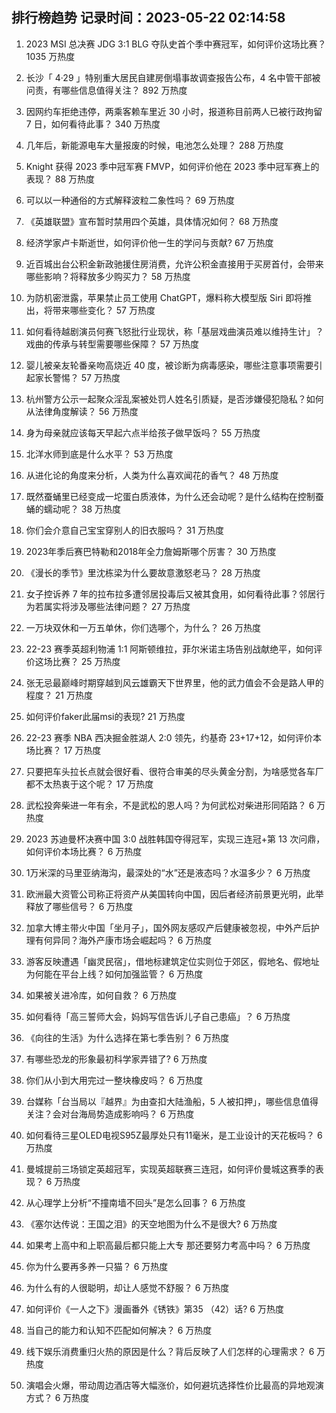 
## 排行榜趋势 记录时间：2023-05-22 02:14:58
  
  1. 2023 MSI 总决赛 JDG 3:1 BLG 夺队史首个季中赛冠军，如何评价这场比赛？ 1035 万热度
    
  2. 长沙「 4·29 」特别重大居民自建房倒塌事故调查报告公布，4 名中管干部被问责，有哪些信息值得关注？ 892 万热度
    
  3. 因网约车拒绝违停，两乘客赖车里近 30 小时，报道称目前两人已被行政拘留 7 日，如何看待此事？ 340 万热度
    
  4. 几年后，新能源电车大量报废的时候，电池怎么处理？ 288 万热度
    
  5. Knight 获得 2023 季中冠军赛 FMVP，如何评价他在 2023 季中冠军赛上的表现？ 88 万热度
    
  6. 可以以一种通俗的方式解释波粒二象性吗？ 69 万热度
    
  7. 《英雄联盟》宣布暂时禁用四个英雄，具体情况如何？ 68 万热度
    
  8. 经济学家卢卡斯逝世，如何评价他一生的学问与贡献? 67 万热度
    
  9. 近百城出台公积金新政驰援住房消费，允许公积金直接用于买房首付，会带来哪些影响？将释放多少购买力？ 58 万热度
    
  10. 为防机密泄露，苹果禁止员工使用 ChatGPT，爆料称大模型版 Siri 即将推出，将带来哪些变化？ 57 万热度
    
  11. 如何看待越剧演员何赛飞怒批行业现状，称「基层戏曲演员难以维持生计」？戏曲的传承与转型需要哪些保障？ 57 万热度
    
  12. 婴儿被亲友轮番亲吻高烧近 40 度，被诊断为病毒感染，哪些注意事项需要引起家长警惕？ 57 万热度
    
  13. 杭州警方公示一起聚众淫乱案被处罚人姓名引质疑，是否涉嫌侵犯隐私？如何从法律角度解读？ 56 万热度
    
  14. 身为母亲就应该每天早起六点半给孩子做早饭吗？ 55 万热度
    
  15. 北洋水师到底是什么水平？ 53 万热度
    
  16. 从进化论的角度来分析，人类为什么喜欢闻花的香气？ 48 万热度
    
  17. 既然蚕蛹里已经变成一坨蛋白质液体，为什么还会动呢？是什么结构在控制蚕蛹的蠕动呢？ 38 万热度
    
  18. 你们会介意自己宝宝穿别人的旧衣服吗？ 31 万热度
    
  19. 2023年季后赛巴特勒和2018年全力詹姆斯哪个厉害？ 30 万热度
    
  20. 《漫长的季节》里沈栋梁为什么要故意激怒老马？ 28 万热度
    
  21. 女子控诉养 7 年的拉布拉多遭邻居投毒后又被其食用，如何看待此事？邻居行为若属实将涉及哪些法律问题？ 27 万热度
    
  22. 一万块双休和一万五单休，你们选哪个，为什么？ 26 万热度
    
  23. 22-23 赛季英超利物浦 1:1 阿斯顿维拉，菲尔米诺主场告别战献绝平，如何评价这场比赛？ 25 万热度
    
  24. 张无忌最巅峰时期穿越到风云雄霸天下世界里，他的武力值会不会是路人甲的程度？ 21 万热度
    
  25. 如何评价faker此届msi的表现? 21 万热度
    
  26. 22-23 赛季 NBA 西决掘金胜湖人 2:0 领先，约基奇 23+17+12，如何评价本场比赛？ 17 万热度
    
  27. 只要把车头拉长点就会很好看、很符合审美的尽头黄金分割，为啥感觉各车厂都不太热衷于这个呢？ 17 万热度
    
  28. 武松投奔柴进一年有余，不是武松的恩人吗？为何武松对柴进形同陌路？ 6 万热度
    
  29. 2023 苏迪曼杯决赛中国 3:0 战胜韩国夺得冠军，实现三连冠+第 13 次问鼎，如何评价本场比赛？ 6 万热度
    
  30. 1万米深的马里亚纳海沟，最深处的“水”还是液态吗？水温多少？ 6 万热度
    
  31. 欧洲最大资管公司称正将资产从美国转向中国，因后者经济前景更光明，此举释放了哪些信号？ 6 万热度
    
  32. 加拿大博主带火中国「坐月子」，国外网友感叹产后健康被忽视，中外产后护理有何异同？海外产康市场会崛起吗？ 6 万热度
    
  33. 游客反映遭遇「幽灵民宿」，借地标建筑定位实则位于郊区，假地名、假地址为何能在平台上线？如何加强监管？ 6 万热度
    
  34. 如果被关进冷库，如何自救？ 6 万热度
    
  35. 如何看待「高三誓师大会，妈妈写信告诉儿子自己患癌」？ 6 万热度
    
  36. 《向往的生活》为什么选择在第七季告别？ 6 万热度
    
  37. 有哪些恐龙的形象最初科学家弄错了? 6 万热度
    
  38. 你们从小到大用完过一整块橡皮吗？ 6 万热度
    
  39. 台媒称「台当局以『越界』为由查扣大陆渔船，5 人被扣押」，哪些信息值得关注？会对台海局势造成影响吗？ 6 万热度
    
  40. 如何看待三星OLED电视S95Z最厚处只有11毫米，是工业设计的天花板吗？ 6 万热度
    
  41. 曼城提前三场锁定英超冠军，实现英超联赛三连冠，如何评价曼城这赛季的表现？ 6 万热度
    
  42. 从心理学上分析“不撞南墙不回头”是怎么回事？ 6 万热度
    
  43. 《塞尔达传说：王国之泪》的天空地图为什么不是很大? 6 万热度
    
  44. 如果考上高中和上职高最后都只能上大专 那还要努力考高中吗？ 6 万热度
    
  45. 你为什么要再多养一只猫？ 6 万热度
    
  46. 为什么有的人很聪明，却让人感觉不舒服？ 6 万热度
    
  47. 如何评价《一人之下》漫画番外《锈铁》第35 （42）话? 6 万热度
    
  48. 当自己的能力和认知不匹配如何解决？ 6 万热度
    
  49. 线下娱乐消费重归火热的原因是什么？背后反映了人们怎样的心理需求？ 6 万热度
    
  50. 演唱会火爆，带动周边酒店等大幅涨价，如何避坑选择性价比最高的异地观演方式？ 6 万热度
    